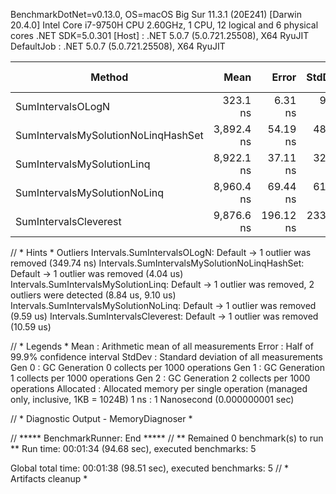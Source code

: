 BenchmarkDotNet=v0.13.0, OS=macOS Big Sur 11.3.1 (20E241) [Darwin 20.4.0]
Intel Core i7-9750H CPU 2.60GHz, 1 CPU, 12 logical and 6 physical cores
.NET SDK=5.0.301
[Host]     : .NET 5.0.7 (5.0.721.25508), X64 RyuJIT
DefaultJob : .NET 5.0.7 (5.0.721.25508), X64 RyuJIT


|                              Method |       Mean |     Error |    StdDev |  Gen 0 |  Gen 1 | Gen 2 | Allocated |
|------------------------------------ |-----------:|----------:|----------:|-------:|-------:|------:|----------:|
|                   SumIntervalsOLogN |   323.1 ns |   6.31 ns |   9.63 ns | 0.1135 |      - |     - |     712 B |
| SumIntervalsMySolutionNoLinqHashSet | 3,892.4 ns |  54.19 ns |  48.03 ns | 0.9613 |      - |     - |   6,072 B |
|          SumIntervalsMySolutionLinq | 8,922.1 ns |  37.11 ns |  32.90 ns | 2.0294 | 0.0153 |     - |  12,824 B |
|        SumIntervalsMySolutionNoLinq | 8,960.4 ns |  69.44 ns |  61.56 ns | 0.3510 |      - |     - |   2,296 B |
|               SumIntervalsCleverest | 9,876.6 ns | 196.12 ns | 233.46 ns | 1.3885 |      - |     - |   8,776 B |

// * Hints *
Outliers
Intervals.SumIntervalsOLogN: Default                   -> 1 outlier  was  removed (349.74 ns)
Intervals.SumIntervalsMySolutionNoLinqHashSet: Default -> 1 outlier  was  removed (4.04 us)
Intervals.SumIntervalsMySolutionLinq: Default          -> 1 outlier  was  removed, 2 outliers were detected (8.84 us, 9.10 us)
Intervals.SumIntervalsMySolutionNoLinq: Default        -> 1 outlier  was  removed (9.59 us)
Intervals.SumIntervalsCleverest: Default               -> 1 outlier  was  removed (10.59 us)

// * Legends *
Mean      : Arithmetic mean of all measurements
Error     : Half of 99.9% confidence interval
StdDev    : Standard deviation of all measurements
Gen 0     : GC Generation 0 collects per 1000 operations
Gen 1     : GC Generation 1 collects per 1000 operations
Gen 2     : GC Generation 2 collects per 1000 operations
Allocated : Allocated memory per single operation (managed only, inclusive, 1KB = 1024B)
1 ns      : 1 Nanosecond (0.000000001 sec)

// * Diagnostic Output - MemoryDiagnoser *


// ***** BenchmarkRunner: End *****
// ** Remained 0 benchmark(s) to run **
Run time: 00:01:34 (94.68 sec), executed benchmarks: 5

Global total time: 00:01:38 (98.51 sec), executed benchmarks: 5
// * Artifacts cleanup *
